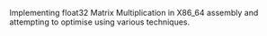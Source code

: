 Implementing float32 Matrix Multiplication in X86_64 assembly and attempting to optimise using various techniques.  